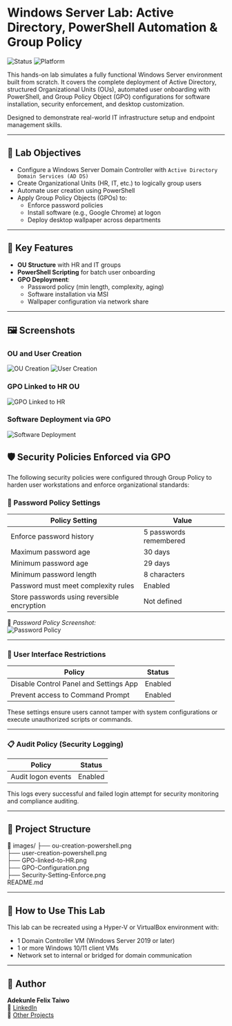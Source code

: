 # Windows Server Lab: Active Directory, PowerShell Automation & Group Policy

![Status](https://img.shields.io/badge/project-complete-brightgreen)
![Platform](https://img.shields.io/badge/lab-Hyper--V%20%2F%20VirtualBox-blue)

This hands-on lab simulates a fully functional Windows Server environment built from scratch. It covers the complete deployment of Active Directory, structured Organizational Units (OUs), automated user onboarding with PowerShell, and Group Policy Object (GPO) configurations for software installation, security enforcement, and desktop customization.

Designed to demonstrate real-world IT infrastructure setup and endpoint management skills.

---

## 🔧 Lab Objectives

- Configure a Windows Server Domain Controller with `Active Directory Domain Services (AD DS)`
- Create Organizational Units (HR, IT, etc.) to logically group users
- Automate user creation using PowerShell
- Apply Group Policy Objects (GPOs) to:
  - Enforce password policies
  - Install software (e.g., Google Chrome) at logon
  - Deploy desktop wallpaper across departments

---

## 🧪 Key Features

- **OU Structure** with HR and IT groups
- **PowerShell Scripting** for batch user onboarding
- **GPO Deployment**:
  - Password policy (min length, complexity, aging)
  - Software installation via MSI
  - Wallpaper configuration via network share

---

## 🖼️ Screenshots

### OU and User Creation

![OU Creation](images/ou-creation-powershell.png)
![User Creation](images/user-creation-powershell.png)

### GPO Linked to HR OU

![GPO Linked to HR](images/GPO-linked-to-HR.png)

### Software Deployment via GPO

![Software Deployment](images/GPO-Configuration.png)

## 🛡️ Security Policies Enforced via GPO

The following security policies were configured through Group Policy to harden user workstations and enforce organizational standards:

### 🔐 Password Policy Settings

| Policy Setting                          | Value                  |
|----------------------------------------|------------------------|
| Enforce password history               | 5 passwords remembered |
| Maximum password age                   | 30 days                |
| Minimum password age                   | 29 days                |
| Minimum password length                | 8 characters           |
| Password must meet complexity rules    | Enabled                |
| Store passwords using reversible encryption | Not defined       |

📸 _Password Policy Screenshot:_  
![Password Policy](images/Security-Setting-Enforce.png)

---

### 🚫 User Interface Restrictions

| Policy                                   | Status     |
|------------------------------------------|------------|
| Disable Control Panel and Settings App   | Enabled    |
| Prevent access to Command Prompt         | Enabled    |

These settings ensure users cannot tamper with system configurations or execute unauthorized scripts or commands.

---

### 📋 Audit Policy (Security Logging)

| Policy               | Status  |
|----------------------|---------|
| Audit logon events   | Enabled |

This logs every successful and failed login attempt for security monitoring and compliance auditing.

---

## 📁 Project Structure

📁 images/
├── ou-creation-powershell.png  
├── user-creation-powershell.png  
├── GPO-linked-to-HR.png  
├── GPO-Configuration.png  
├── Security-Setting-Enforce.png  
README.md

---

## 🚀 How to Use This Lab

This lab can be recreated using a Hyper-V or VirtualBox environment with:
- 1 Domain Controller VM (Windows Server 2019 or later)
- 1 or more Windows 10/11 client VMs
- Network set to internal or bridged for domain communication

---

## 📌 Author

**Adekunle Felix Taiwo**  
🔗 [LinkedIn](https://www.linkedin.com/in/felixtaiwo)  
📂 [Other Projects](https://github.com/TAdekunleF)

